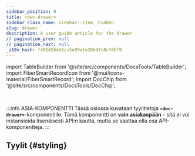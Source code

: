 ```yaml
---
sidebar_position: 0
title: <dwc-drawer>
sidebar_class_name: sidebar--item__hidden
slug: drawer
description: A user guide article for the drawer
// pagination_prev: null
// pagination_next: null
_i18n_hash: f4914564d1cc5e89afe20b47c8cf86f9
---
```

import TableBuilder from '@site/src/components/DocsTools/TableBuilder';
import FiberSmartRecordIcon from '@mui/icons-material/FiberSmartRecord';
import DocChip from '@site/src/components/DocsTools/DocChip';

<DocChip chip='shadow' />

<br />

:::info ASIA-KOMPONENTTI
Tässä osiossa kuvataan tyylitietoja **`<dwc-drawer>`**-komponentille. Tämä komponentti on **vain asiakaspään** - sitä ei voi instansioida itsenäisesti API:n kautta, mutta se saattaa olla osa API-komponentteja.
:::

## Tyylit {#styling}

<TableBuilder name="dwc-drawer" clientComponent />
